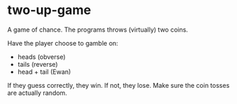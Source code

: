 # two-up-game
A game of chance. The programs throws (virtually) two coins. 

Have the player choose to gamble on:
- heads (obverse)
- tails (reverse)
- head + tail (Ewan)

If they guess correctly, they win. If not, they lose.
Make sure the coin tosses are actually random. 
